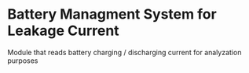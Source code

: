 # Battery Managment System for Leakage Current
 Module that reads battery charging / discharging current for analyzation purposes
